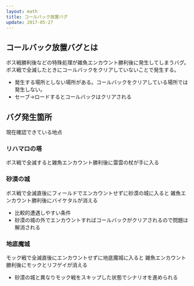 ```yaml
---
layout: math
title: コールバック放置バグ
update: 2017-05-27
---
```


## コールバック放置バグとは

ボス戦勝利後などの特殊処理が雑魚エンカウント勝利後に発生してしまうバグ。
ボス戦で全滅したときにコールバックをクリアしていないことで発生する。

* 発生する場所としない場所がある。コールバックをクリアしている場所では発生しない。
* セーブ→ロードするとコールバックはクリアされる


## バグ発生箇所

現在確認できている地点

### リハマロの塔

ボス戦で全滅すると雑魚エンカウント勝利後に雷雲の杖が手に入る

### 砂漠の城

ボス戦で全滅直後にフィールドでエンカウントせずに砂漠の城に入ると
雑魚エンカウント勝利後にバイケタルが消える

* 比較的遭遇しやすい条件
* 砂漠の城の外でエンカウントすればコールバックがクリアされるので問題は解消される

### 地底魔城

モック戦で全滅直後にエンカウントせずに地底魔城に入ると
雑魚エンカウント勝利後にモックとリフゲイが消える

* 砂漠の城と異なりモック戦をスキップした状態でシナリオを進められる
